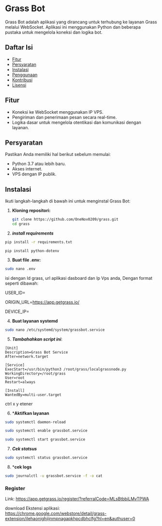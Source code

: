 # Grass Bot

Grass Bot adalah aplikasi yang dirancang untuk terhubung ke layanan Grass melalui WebSocket. Aplikasi ini menggunakan Python dan beberapa pustaka untuk mengelola koneksi dan logika bot.

## Daftar Isi

- [Fitur](#fitur)
- [Persyaratan](#persyaratan)
- [Instalasi](#instalasi)
- [Penggunaan](#penggunaan)
- [Kontribusi](#kontribusi)
- [Lisensi](#lisensi)

## Fitur

- Koneksi ke WebSocket menggunakan IP VPS.
- Pengiriman dan penerimaan pesan secara real-time.
- Logika dasar untuk mengelola otentikasi dan komunikasi dengan layanan.

## Persyaratan

Pastikan Anda memiliki hal berikut sebelum memulai:

- Python 3.7 atau lebih baru.
- Akses internet.
- VPS dengan IP publik.

## Instalasi

Ikuti langkah-langkah di bawah ini untuk menginstal Grass Bot:

1. **Kloning repositori:**
   ```bash
   git clone https://github.com/OneNov0209/grass.git
   cd grass
   ```

 2. ***install requirements***
  ```bash
pip install -r requirements.txt
```
```
pip install python-dotenv
```

3. **Buat file .env:**
```bash
sudo nano .env
```
isi dengan Id grass, url aplikasi dasboard dan Ip Vps anda, Dengan format seperti dibawah:

USER_ID=

ORIGIN_URL=https://app.getgrass.io/

DEVICE_IP=

4. **Buat layanan systemd**
```bash
sudo nano /etc/systemd/system/grassbot.service
```
5. ***Tambahahkan script ini***:
```
[Unit]
Description=Grass Bot Service
After=network.target

[Service]
ExecStart=/usr/bin/python3 /root/grass/localgrassnode.py
WorkingDirectory=/root/grass
User=root
Restart=always

[Install]
WantedBy=multi-user.target
````
ctrl x y etener

6. ***Aktifkan layanan**
```bash
sudo systemctl daemon-reload
```
```bash
sudo systemctl enable grassbot.service
```
```bash
sudo systemctl start grassbot.service
```
7. ***Cek statsus***
```bash
sudo systemctl status grassbot.service
```
8. ***cek logs**
```bash
sudo journalctl -u grassbot.service -f -o cat
```

### Register ###
Link: https://app.getgrass.io/register/?referralCode=MLsBtbbiLMvTPWA

download Ekstensi aplikasi: https://chrome.google.com/webstore/detail/grass-extension/ilehaonighjijnmpnagapkhpcdbhclfg?hl=en&authuser=0
